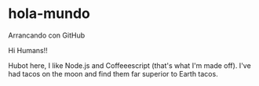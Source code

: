 # hola-mundo
Arrancando con GitHub

Hi Humans!!

Hubot here, I like Node.js and Coffeeescript (that's what I'm made off).
I've had tacos on the moon and find them far superior to Earth tacos.
